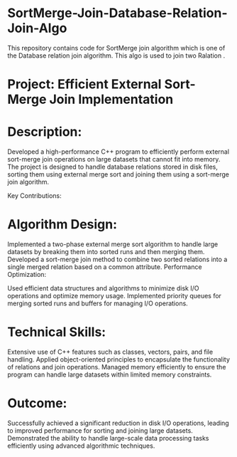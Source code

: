 # SortMerge-Join-Database-Relation-Join-Algo
This repository contains code for SortMerge join algorithm which is one of the Database relation join algorithm. This algo is used to join two Ralation .

# Project: Efficient External Sort-Merge Join Implementation

# Description:
Developed a high-performance C++ program to efficiently perform external sort-merge join operations on large datasets that cannot fit into memory. The project is designed to handle database relations stored in disk files, sorting them using external merge sort and joining them using a sort-merge join algorithm.

Key Contributions:

# Algorithm Design:

Implemented a two-phase external merge sort algorithm to handle large datasets by breaking them into sorted runs and then merging them.
Developed a sort-merge join method to combine two sorted relations into a single merged relation based on a common attribute.
Performance Optimization:

Used efficient data structures and algorithms to minimize disk I/O operations and optimize memory usage.
Implemented priority queues for merging sorted runs and buffers for managing I/O operations.
# Technical Skills:

Extensive use of C++ features such as classes, vectors, pairs, and file handling.
Applied object-oriented principles to encapsulate the functionality of relations and join operations.
Managed memory efficiently to ensure the program can handle large datasets within limited memory constraints.
# Outcome:

Successfully achieved a significant reduction in disk I/O operations, leading to improved performance for sorting and joining large datasets.
Demonstrated the ability to handle large-scale data processing tasks efficiently using advanced algorithmic techniques.
